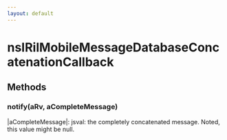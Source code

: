 ```yaml
---
layout: default
---
```


# nsIRilMobileMessageDatabaseConcatenationCallback #

## Methods ##

### notify(aRv, aCompleteMessage) ###
  
|aCompleteMessage|: jsval: the completely concatenated message. Noted, this value might be null.  
  
